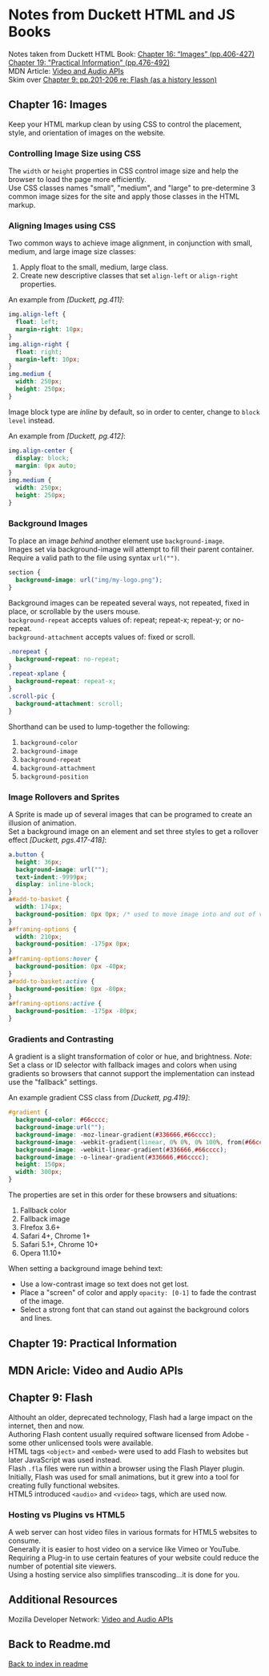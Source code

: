 # Notes from Duckett HTML and JS Books

Notes taken from Duckett HTML Book:
[Chapter 16: “Images” (pp.406-427)](#chapter-16-images)  
[Chapter 19: "Practical Information" (pp.476-492)](#chapter-19-practical-information)  
MDN Article: [Video and Audio APIs](https://developer.mozilla.org/en-US/docs/Learn/JavaScript/Client-side_web_APIs/Video_and_audio_APIs)  
Skim over [Chapter 9: pp.201-206 re: Flash (as a history lesson)](#chapter-9-flash)  

## Chapter 16: Images

Keep your HTML markup clean by using CSS to control the placement, style, and orientation of images on the website.  


### Controlling Image Size using CSS

The `width` or `height` properties in CSS control image size and help the browser to load the page more efficiently.  
Use CSS classes names "small", "medium", and "large" to pre-determine 3 common image sizes for the site and apply those classes in the HTML markup.  

### Aligning Images using CSS

Two common ways to achieve image alignment, in conjunction with small, medium, and large image size classes:  

1. Apply float to the small, medium, large class.  
2. Create new descriptive classes that set `align-left` or `align-right` properties.  

An example from *[Duckett, pg.411]*:  

```css
img.align-left {
  float: left;
  margin-right: 10px;
}
img.align-right {
  float: right;
  margin-left: 10px;
}
img.medium {
  width: 250px;
  height: 250px;
}
```

Image block type are *inline* by default, so in order to center, change to `block level` instead.  

An example from *[Duckett, pg.412]*:

```css
img.align-center {
  display: block;
  margin: 0px auto;
}
img.medium {
  width: 250px;
  height: 250px;
}
```

### Background Images

To place an image *behind* another element use `background-image`.  
Images set via background-image will attempt to fill their parent container.  
Require a valid path to the file using syntax `url("")`.  

```css
section {
  background-image: url("img/my-logo.png");
}
```

Background images can be repeated several ways, not repeated, fixed in place, or scrollable by the users mouse.  
`background-repeat` accepts values of: repeat; repeat-x; repeat-y; or no-repeat.  
`background-attachment` accepts values of: fixed or scroll.  

```css
.norepeat {
  background-repeat: no-repeat;
}
.repeat-xplane {
  background-repeat: repeat-x;
}
.scroll-pic {
  background-attachment: scroll;
}
```

Shorthand can be used to lump-together the following:  

1. `background-color`
2. `background-image`
3. `background-repeat`
4. `background-attachment`
5. `background-position`

### Image Rollovers and Sprites

A Sprite is made up of several images that can be programed to create an illusion of animation.  
Set a background image on an element and set three styles to get a rollover effect *[Duckett, pgs.417-418]*:

```css
a.button {
  height: 36px;
  background-image: url("");
  text-indent:-9999px;
  display: inline-block;
}
a#add-to-basket {
  width: 174px;
  background-position: 0px 0px; /* used to move image into and out of viewport */
}
a#framing-options {
  width: 210px;
  background-position: -175px 0px;
}
a#framing-options:hover {
  background-position: 0px -40px;
}
a#add-to-basket:active {
  background-position: 0px -80px;
}
a#framing-options:active {
  background-position: -175px -80px;
}
```

### Gradients and Contrasting

A gradient is a slight transformation of color or hue, and brightness.
*Note*: Set a class or ID selector with fallback images and colors when using gradients so browsers that cannot support the implementation can instead use the "fallback" settings.

An example gradient CSS class from *[Duckett, pg.419]*:

```css
#gradient {
  background-color: #66cccc;
  background-image:url("");
  background-image: -moz-linear-gradient(#336666,#66cccc);
  background-image: -webkit-gradient(linear, 0% 0%, 0% 100%, from(#66cccc), to(#336666));
  background-image: -webkit-linear-gradient(#336666,#66cccc);
  background-image: -o-linear-gradient(#336666,#66cccc);
  height: 150px;
  width: 300px;
}
```

The properties are set in this order for these browsers and situations:

1. Fallback color
2. Fallback image
3. FIrefox 3.6+
4. Safari 4+, Chrome 1+
5. Safari 5.1+, Chrome 10+
6. Opera 11.10+

When setting a background image behind text:

- Use a low-contrast image so text does not get lost.
- Place a "screen" of color and apply `opacity: [0-1]` to fade the contrast of the image.
- Select a strong font that can stand out against the background colors and lines.

## Chapter 19: Practical Information

## MDN Aricle: Video and Audio APIs

## Chapter 9: Flash

Althouht an older, deprecated technology, Flash had a large impact on the internet, then and now.  
Authoring Flash content usually required software licensed from Adobe - some other unlicensed tools were available.  
HTML tags `<object>` and `<embed>` were used to add Flash to websites but later JavaScript was used instead.  
Flash `.fla` files were run within a browser using the Flash Player plugin.  
Initially, Flash was used for small animations, but it grew into a tool for creating fully functional websites.  
HTML5 introduced `<audio>` and `<video>` tags, which are used now.  

### Hosting vs Plugins vs HTML5

A web server can host video files in various formats for HTML5 websites to consume.  
Generally it is easier to host video on a service like Vimeo or YouTube.  
Requiring a Plug-in to use certain features of your website could reduce the number of potential site viewers.  
Using a hosting service also simplifies transcoding...it is done for you.  

## Additional Resources

Mozilla Developer Network: [Video and Audio APIs](https://developer.mozilla.org/en-US/docs/Learn/JavaScript/Client-side_web_APIs/Video_and_audio_APIs)

## Back to Readme.md

[Back to index in readme](./README.md)